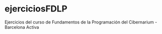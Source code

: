 # ejerciciosFDLP
Ejercicios del curso de Fundamentos de la Programación del Cibernarium - Barcelona Activa
